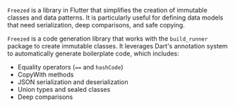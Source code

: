 `Freezed` is a library in Flutter that simplifies the creation of immutable classes and data patterns. It is particularly useful for defining data models that need 
serialization, deep comparisons, and safe copying.

`Freezed` is a code generation library that works with the `build_runner` package to create immutable classes. It leverages Dart's annotation system to automatically generate boilerplate code, which includes:

- Equality operators (`==` and `hashCode`)
- CopyWith methods
- JSON serialization and deserialization
- Union types and sealed classes
- Deep comparisons
